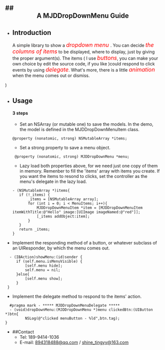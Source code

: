 ##<center>A MJDDropDownMenu Guide
---

* ## Introduction
	A simple library to show a <font color=#FF0000 size=4> *dropdown menu* </font>. You can decide <font color=#FF0000 size=4>*the columns of items*</font> to be displayed, where to display, just by giving the proper argument(s). The items ( I use <font color=#FF0000 size=4>*buttons*</font>, you can make your own choice by edit the source code, if you like )could respond to click events by using <font color=#FF0000 size=4>*delegate*</font>. What's more, there is a little <font color=#FF0000 size=4>*animation*</font>
when the menu comes out or dismiss.
	
)
* ## Usage
	#### 3 steps
	* Set an NSArray (or mutable one) to save the models. In the demo, the model is defined in the MJDDropDownMenuItem class.
    ```objc
	@property (nonatomic, strong) NSMutableArray *items;
	```
    
  * Set a strong property to save a menu object.

   ``` objc
	@property (nonatomic, strong) MJDDropDownMenu *menu;
	```
    
  * Lazy load both properties above, for we need just one copy of them in memory. Remenber to fill the 'items' array with items you create. If you want the items to resond to clicks, set the controller as the menu's delegate in the lazy load.

   ```objc
   - (NSMutableArray *)items{
      if (!_items) {
          _items = [NSMutableArray array];
          for (int i = 0; i < MenuItems; i++){
              MJDDropDownMenuItem *item = [MJDDropDownMenuItem itemWithTitle:@"Hello" image:[UIImage imageNamed:@"red"]];
              [_items addObject:item];
          }
      }
      return _items;
  }
  ```

 * Implement the responding method of a button, or whatever subclass of an UIResponder, by which the menu comes out.

 ```objc
   - (IBAction)showMenu:(id)sender {
      if (self.menu.isMenuVisible) {
          [self.menu hide];
          self.menu = nil;   
      }else{
          [self.menu show];
      }
  }
 ```
 
 * Implement the delegate method to respond to the items' action.

 ```objc
   #pragma mark - ***** MJDDropDownMenuDelegate *****
   - (void)dropDownMenu:(MJDDropDownMenu *)menu clickedBtn:(UIButton *)btn{
          NSLog(@"clicked menuButton - %ld",btn.tag);
}
 ```
      
      
* ##Contact
    * Tel: 189-9414-1036
    * E-mail: 894318488@qq.com  /  shine_tingyv@163.com

     


   

